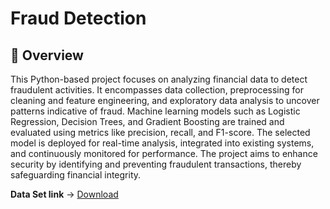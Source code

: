 # Fraud Detection

## 📌 Overview

This Python-based project focuses on analyzing financial data to detect fraudulent activities. It encompasses data collection, preprocessing for cleaning and feature engineering, and exploratory data analysis to uncover patterns indicative of fraud. Machine learning models such as Logistic Regression, Decision Trees, and Gradient Boosting are trained and evaluated using metrics like precision, recall, and F1-score. The selected model is deployed for real-time analysis, integrated into existing systems, and continuously monitored for performance. The project aims to enhance security by identifying and preventing fraudulent transactions, thereby safeguarding financial integrity.

**Data Set link** -> [Download](https://drive.google.com/uc?id=1BiTEaQ6MM3OXku8EhDoCa9EGhHmIuCGM&export=download)
